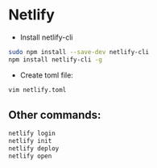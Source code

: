 # Netlify

- Install netlify-cli

```bash
sudo npm install --save-dev netlify-cli
npm install netlify-cli -g
```

- Create toml file:

```bash
vim netlify.toml
```

## Other commands:

```bash
netlify login
netlify init
netlify deploy
netlify open
```
